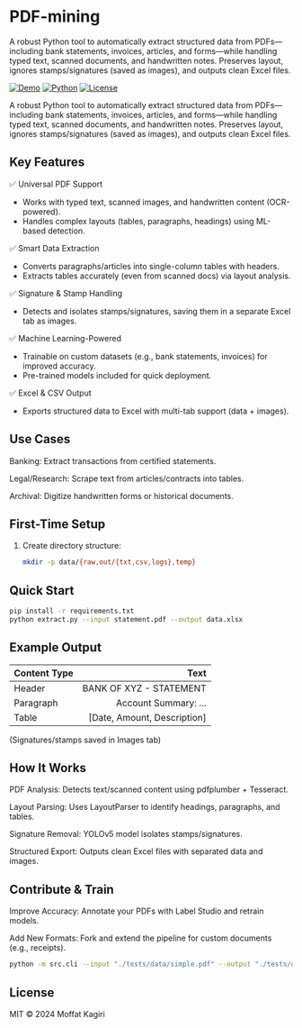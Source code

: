 # PDF-mining

A robust Python tool to automatically extract structured data from PDFs—including bank statements, invoices, articles, and forms—while handling typed text, scanned documents, and handwritten notes. Preserves layout, ignores stamps/signatures (saved as images), and outputs clean Excel files.

[![Demo](https://img.shields.io/badge/Demo-Try%20It%20Out-blue)](https://github.com/MoffatKagiri/pdf-mining)
[![Python](https://img.shields.io/badge/Python-3.8%2B-brightgreen)](https://www.python.org/)
[![License](https://img.shields.io/badge/License-MIT-orange)](%23license)

A robust Python tool to automatically extract structured data from PDFs—including bank statements, invoices, articles, and forms—while handling typed text, scanned documents, and handwritten notes. Preserves layout, ignores stamps/signatures (saved as images), and outputs clean Excel files.

## Key Features

✅ Universal PDF Support

- Works with typed text, scanned images, and handwritten content (OCR-powered).
- Handles complex layouts (tables, paragraphs, headings) using ML-based detection.

✅ Smart Data Extraction

- Converts paragraphs/articles into single-column tables with headers.
- Extracts tables accurately (even from scanned docs) via layout analysis.

✅ Signature & Stamp Handling

- Detects and isolates stamps/signatures, saving them in a separate Excel tab as images.

✅ Machine Learning-Powered

- Trainable on custom datasets (e.g., bank statements, invoices) for improved accuracy.
- Pre-trained models included for quick deployment.

✅ Excel & CSV Output

- Exports structured data to Excel with multi-tab support (data + images).

## Use Cases

Banking: Extract transactions from certified statements.

Legal/Research: Scrape text from articles/contracts into tables.

Archival: Digitize handwritten forms or historical documents.


## First-Time Setup

1. Create directory structure:

   ```bash
   mkdir -p data/{raw,out/{txt,csv,logs},temp}
    ```

## Quick Start

```bash
pip install -r requirements.txt  
python extract.py --input statement.pdf --output data.xlsx
```

## Example Output

| Content Type |                        Text |
| :----------- | --------------------------: |
| Header       |     BANK OF XYZ - STATEMENT |
| Paragraph    |        Account Summary: ... |
| Table        | [Date, Amount, Description] |

(Signatures/stamps saved in Images tab)

## How It Works

PDF Analysis: Detects text/scanned content using pdfplumber + Tesseract.

Layout Parsing: Uses LayoutParser to identify headings, paragraphs, and tables.

Signature Removal: YOLOv5 model isolates stamps/signatures.

Structured Export: Outputs clean Excel files with separated data and images.

## Contribute & Train

Improve Accuracy: Annotate your PDFs with Label Studio and retrain models.

Add New Formats: Fork and extend the pipeline for custom documents (e.g., receipts).

```bash
python -m src.cli --input "./tests/data/simple.pdf" --output "./tests/out"
```

## License

MIT © 2024 Moffat Kagiri

